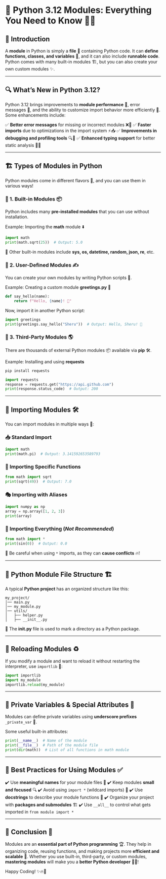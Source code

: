 # 📌 Python 3.12 Modules: Everything You Need to Know 🚀🐍

## 📜 Introduction
A **module** in Python is simply a **file** 📄 containing Python code. It can **define functions, classes, and variables** 🎯, and it can also include **runnable code**. Python comes with many built-in modules 🏗️, but you can also create your own custom modules ✨.

---

## 🔍 What’s New in Python 3.12?
Python 3.12 brings improvements to **module performance** 🚀, error messages 📢, and the ability to customize import behavior more efficiently 🔧. Some enhancements include:

✅ **Better error messages** for missing or incorrect modules ❌📢
✅ **Faster imports** due to optimizations in the import system ⚡📥
✅ **Improvements in debugging and profiling tools** 🔍🐞
✅ **Enhanced typing support** for better static analysis 📑✅

---

## 🏗️ Types of Modules in Python
Python modules come in different flavors 🍨, and you can use them in various ways!

### 🔹 1. Built-in Modules 📦
Python includes many **pre-installed modules** that you can use without installation.

Example: Importing the **math** module ⬇️
```python
import math
print(math.sqrt(25))  # Output: 5.0
```
📌 Other built-in modules include **sys, os, datetime, random, json, re**, etc.

### 🔹 2. User-Defined Modules ✍️
You can create your own modules by writing Python scripts 📝.

Example: Creating a custom module **greetings.py** 🎤
```python
def say_hello(name):
    return f"Hello, {name}! 👋"
```
Now, import it in another Python script:
```python
import greetings
print(greetings.say_hello("Sheru"))  # Output: Hello, Sheru! 👋
```

### 🔹 3. Third-Party Modules 🌎
There are thousands of external Python modules 📦 available via **pip** 🛠️.

Example: Installing and using **requests**
```sh
pip install requests
```
```python
import requests
response = requests.get("https://api.github.com")
print(response.status_code)  # Output: 200
```

---

## 🔄 Importing Modules 🛠️
You can import modules in multiple ways 🔄:

### 📥 Standard Import
```python
import math
print(math.pi)  # Output: 3.141592653589793
```

### 🎯 Importing Specific Functions
```python
from math import sqrt
print(sqrt(49))  # Output: 7.0
```

### 🎭 Importing with Aliases
```python
import numpy as np
array = np.array([1, 2, 3])
print(array)
```

### 📌 Importing Everything (*Not Recommended*)
```python
from math import *
print(sin(0))  # Output: 0.0
```
🚨 Be careful when using `*` imports, as they can **cause conflicts** 🔥!

---

## 📂 Python Module File Structure 🏗️
A typical **Python project** has an organized structure like this:
```
my_project/
│── main.py
│── my_module.py
│── utils/
│   ├── helper.py
│   ├── __init__.py
```
📌 The **__init__.py** file is used to mark a directory as a Python package.

---

## 🔁 Reloading Modules ♻️
If you modify a module and want to reload it without restarting the interpreter, use `importlib` 🔄:
```python
import importlib
import my_module
importlib.reload(my_module)
```

---

## 🔐 Private Variables & Special Attributes 📜
Modules can define private variables using **underscore prefixes** `_private_var` 🚧.

Some useful built-in attributes:
```python
print(__name__)  # Name of the module
print(__file__)  # Path of the module file
print(dir(math))  # List of all functions in math module
```

---

## 🎯 Best Practices for Using Modules ✅
✔️ Use **meaningful names** for your module files 📛
✔️ Keep modules **small and focused** 🔍
✔️ Avoid using `import *` (wildcard imports) 🚫
✔️ Use **docstrings** to describe your module functions 📖
✔️ Organize your project with **packages and submodules** 🏗️
✔️ Use `__all__` to control what gets imported in `from module import *`

---

## 🎉 Conclusion 🎊
Modules are an **essential part of Python programming** 🏆. They help in organizing code, reusing functions, and making projects more **efficient and scalable** 🚀. Whether you use built-in, third-party, or custom modules, **mastering modules** will make you a **better Python developer** 🐍💡!

Happy Coding! ✨🔥🚀

